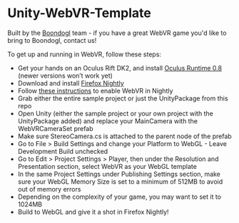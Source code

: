 # Unity-WebVR-Template
Built by the <a href="http://boondogl.com/">Boondogl</a> team - if you have a great WebVR game you'd like to bring to Boondogl, contact us!

To get up and running in WebVR, follow these steps:
<ul>
<li>Get your hands on an Oculus Rift DK2, and install <a href="https://developer.oculus.com/downloads/pc/0.8.0.0-beta/Oculus_Runtime_for_Windows/">Oculus Runtime 0.8</a> (newer versions won’t work yet)
<li>Download and install <a href="https://nightly.mozilla.org/">Firefox Nightly</a>
<li>Follow <a href="http://mozvr.com/#start">these instructions</a> to enable WebVR in Nightly
<li>Grab either the entire sample project or just the UnityPackage from this repo
<li>Open Unity (either the sample project or your own project with the UnityPackage added) and replace your MainCamera with the WebVRCameraSet prefab
<li>Make sure StereoCamera.cs is attached to the parent node of the prefab
<li>Go to File > Build Settings and change your Platform to WebGL - Leave Development Build unchecked
<li>Go to Edit > Project Settings > Player, then under the Resolution and Presentation section, select WebVR as your WebGL template
<li>In the same Project Settings under Publishing Settings section, make sure your WebGL Memory Size is set to a minimum of 512MB to avoid out of memory errors
<li>Depending on the complexity of your game, you may want to set it to 1024MB
<li>Build to WebGL and give it a shot in Firefox Nightly! 
</ul>
